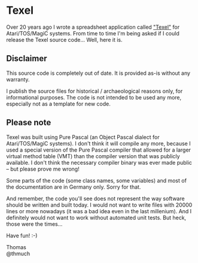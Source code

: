 # Texel

Over 20 years ago I wrote a spreadsheet application called ["Texel"](https://snailshell.de/Texel/) for Atari/TOS/MagiC systems. From time to time I'm being asked if I could release the Texel source code... Well, here it is.

## Disclaimer

This source code is completely out of date. It is provided as-is without any warranty.

I publish the source files for historical / archaeological reasons only, for informational purposes.
The code is not intended to be used any more, especially not as a template for new code.

## Please note

Texel was built using Pure Pascal (an Object Pascal dialect for Atari/TOS/MagiC systems).
I don't think it will compile any more, because I used a special version of the Pure Pascal compiler
that allowed for a larger virtual method table (VMT) than the compiler version that was publicly available.
I don't think the necessary compiler binary was ever made public &ndash; but please prove me wrong!

Some parts of the code (some class names, some variables) and most of the documentation
are in Germany only. Sorry for that.

And remember, the code you'll see does not represent the way software should be written and built today.
I would not want to write files with 20000 lines or more nowadays (it was a bad idea even in the last millenium).
And I definitely would not want to work without automated unit tests. But heck, those were the times...

Have fun! :-)

Thomas\
@thmuch

